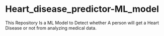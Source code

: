 # Heart_disease_predictor-ML_model
This Repository Is a ML Model to Detect whether A person will get a Heart Disease or not from analyzing medical data.
